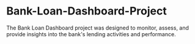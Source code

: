 # Bank-Loan-Dashboard-Project
The Bank Loan Dashboard project was designed to monitor, assess, and provide insights into the bank's lending activities and performance.
